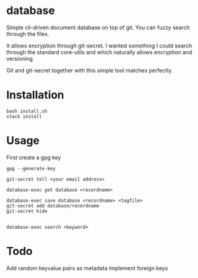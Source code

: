 # database

Simple cli-driven document database on top of git. You can fuzzy search through the files.  

It allows encryption through git-secret. I wanted something I could search through the standard core-utils and which naturally allows encryption and versioning. 

Git and git-secret together with this simple tool matches perfectly. 

# Installation 

    bash install.sh
    stack install 

# Usage 

First create a gpg key 

    gpg --generate-key

    git-secret tell <your email address>

    database-exec get database <recordname>
    
    database-exec save database <recordname> <tagfile>
    git-secret add database/recordname
    git-secret hide 


    database-exec search <keyword>

# Todo 

Add random keyvalue pairs as metadata
Implement foreign keys 
